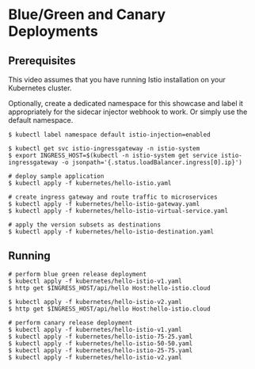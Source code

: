# Blue/Green and Canary Deployments

## Prerequisites

This video assumes that you have running Istio installation on your Kubernetes cluster.

Optionally, create a dedicated namespace for this showcase and label it appropriately for the sidecar injector webhook to work. Or simply use the default namespace.

```
$ kubectl label namespace default istio-injection=enabled

$ kubectl get svc istio-ingressgateway -n istio-system
$ export INGRESS_HOST=$(kubectl -n istio-system get service istio-ingressgateway -o jsonpath='{.status.loadBalancer.ingress[0].ip}')

# deploy sample application
$ kubectl apply -f kubernetes/hello-istio.yaml

# create ingress gateway and route traffic to microservices
$ kubectl apply -f kubernetes/hello-istio-gateway.yaml
$ kubectl apply -f kubernetes/hello-istio-virtual-service.yaml

# apply the version subsets as destinations
$ kubectl apply -f kubernetes/hello-istio-destination.yaml
```

## Running

```
# perform blue green release deployment
$ kubectl apply -f kubernetes/hello-istio-v1.yaml
$ http get $INGRESS_HOST/api/hello Host:hello-istio.cloud

$ kubectl apply -f kubernetes/hello-istio-v2.yaml
$ http get $INGRESS_HOST/api/hello Host:hello-istio.cloud

# perform canary release deployment
$ kubectl apply -f kubernetes/hello-istio-v1.yaml
$ kubectl apply -f kubernetes/hello-istio-75-25.yaml
$ kubectl apply -f kubernetes/hello-istio-50-50.yaml
$ kubectl apply -f kubernetes/hello-istio-25-75.yaml
$ kubectl apply -f kubernetes/hello-istio-v2.yaml
```
